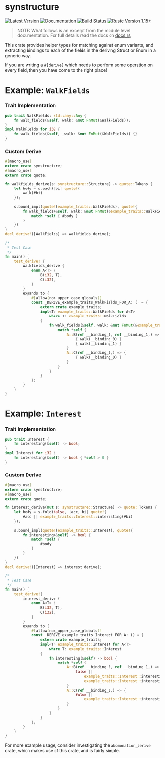 # synstructure

[![Latest Version](https://img.shields.io/crates/v/synstructure.svg)](https://crates.io/crates/synstructure)
[![Documentation](https://docs.rs/synstructure/badge.svg)](https://docs.rs/synstructure)
[![Build Status](https://travis-ci.org/mystor/synstructure.svg?branch=master)](https://travis-ci.org/mystor/synstructure)
[![Rustc Version 1.15+](https://img.shields.io/badge/rustc-1.15+-lightgray.svg)](https://blog.rust-lang.org/2017/02/02/Rust-1.15.html)

> NOTE: What follows is an excerpt from the module level documentation. For full
> details read the docs on [docs.rs](https://docs.rs/synstructure/)

This crate provides helper types for matching against enum variants, and
extracting bindings to each of the fields in the deriving Struct or Enum in
a generic way.

If you are writing a `#[derive]` which needs to perform some operation on
every field, then you have come to the right place!

# Example: `WalkFields`
### Trait Implementation
```rust
pub trait WalkFields: std::any::Any {
    fn walk_fields(&self, walk: &mut FnMut(&WalkFields));
}
impl WalkFields for i32 {
    fn walk_fields(&self, _walk: &mut FnMut(&WalkFields)) {}
}
```

### Custom Derive
```rust
#[macro_use]
extern crate synstructure;
#[macro_use]
extern crate quote;

fn walkfields_derive(s: synstructure::Structure) -> quote::Tokens {
    let body = s.each(|bi| quote!{
        walk(#bi)
    });

    s.bound_impl(quote!(example_traits::WalkFields), quote!{
        fn walk_fields(&self, walk: &mut FnMut(&example_traits::WalkFields)) {
            match *self { #body }
        }
    })
}
decl_derive!([WalkFields] => walkfields_derive);

/*
 * Test Case
 */
fn main() {
    test_derive! {
        walkfields_derive {
            enum A<T> {
                B(i32, T),
                C(i32),
            }
        }
        expands to {
            #[allow(non_upper_case_globals)]
            const _DERIVE_example_traits_WalkFields_FOR_A: () = {
                extern crate example_traits;
                impl<T> example_traits::WalkFields for A<T>
                    where T: example_traits::WalkFields
                {
                    fn walk_fields(&self, walk: &mut FnMut(&example_traits::WalkFields)) {
                        match *self {
                            A::B(ref __binding_0, ref __binding_1,) => {
                                { walk(__binding_0) }
                                { walk(__binding_1) }
                            }
                            A::C(ref __binding_0,) => {
                                { walk(__binding_0) }
                            }
                        }
                    }
                }
            };
        }
    }
}
```

# Example: `Interest`
### Trait Implementation
```rust
pub trait Interest {
    fn interesting(&self) -> bool;
}
impl Interest for i32 {
    fn interesting(&self) -> bool { *self > 0 }
}
```

### Custom Derive
```rust
#[macro_use]
extern crate synstructure;
#[macro_use]
extern crate quote;

fn interest_derive(mut s: synstructure::Structure) -> quote::Tokens {
    let body = s.fold(false, |acc, bi| quote!{
        #acc || example_traits::Interest::interesting(#bi)
    });

    s.bound_impl(quote!(example_traits::Interest), quote!{
        fn interesting(&self) -> bool {
            match *self {
                #body
            }
        }
    })
}
decl_derive!([Interest] => interest_derive);

/*
 * Test Case
 */
fn main() {
    test_derive!{
        interest_derive {
            enum A<T> {
                B(i32, T),
                C(i32),
            }
        }
        expands to {
            #[allow(non_upper_case_globals)]
            const _DERIVE_example_traits_Interest_FOR_A: () = {
                extern crate example_traits;
                impl<T> example_traits::Interest for A<T>
                    where T: example_traits::Interest
                {
                    fn interesting(&self) -> bool {
                        match *self {
                            A::B(ref __binding_0, ref __binding_1,) => {
                                false ||
                                    example_traits::Interest::interesting(__binding_0) ||
                                    example_traits::Interest::interesting(__binding_1)
                            }
                            A::C(ref __binding_0,) => {
                                false ||
                                    example_traits::Interest::interesting(__binding_0)
                            }
                        }
                    }
                }
            };
        }
    }
}
```

For more example usage, consider investigating the `abomonation_derive` crate,
which makes use of this crate, and is fairly simple.
